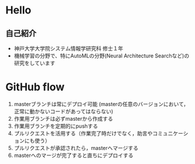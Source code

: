 # Hello
## 自己紹介
* 神戸大学大学院システム情報学研究科 修士１年
* 機械学習の分野で、特にAutoMLの分野(Neural Architecture Searchなど)の研究をしています

# GitHub flow
1. masterブランチは常にデプロイ可能 (masterの任意のバージョンにおいて，正常に動かないコードがあってはならない)
2. 作業用ブランチは必ずmasterから作成する
3. 作業用ブランチを定期的にpushする
4. プルリクエストを活用する（作業完了時だけでなく，助言やコミュニケーションにも使う）
5. プルリクエストが承認されたら，masterへマージする
6. masterへのマージが完了すると直ちにデプロイする
